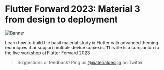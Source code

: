 # Flutter Forward 2023: Material 3 from design to deployment

![Banner](assets/images/Banner.png)

Learn how to build the basil material study in Flutter with advanced theming techniques that support multiple device contexts. This file is a companion to the live workshop at Flutter Forward 2023

> Suggestions or feedback? Ping us [@materialdesign](https://twitter.com/materialdesign) on Twitter.
